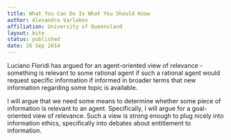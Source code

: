 ```yaml
---
title: What You Can Do Is What You Should Know
author: Alexandra Varlakov
affiliation: University of Queensland
layout: bite
status: published
date: 26 Sep 2014
---
```


Luciano Floridi has argued for an agent-oriented view of relevance - something is relevant to some rational agent if such a rational agent would request specific information if informed in broader terms that new information regarding some topic is available.

I will argue that we need some means to determine whether some piece of information is relevant to an agent. Specifically, I will argue for a goal-oriented view of relevance. Such a view is strong enough to plug nicely into information ethics, specifically into debates about entitlement to information. 
